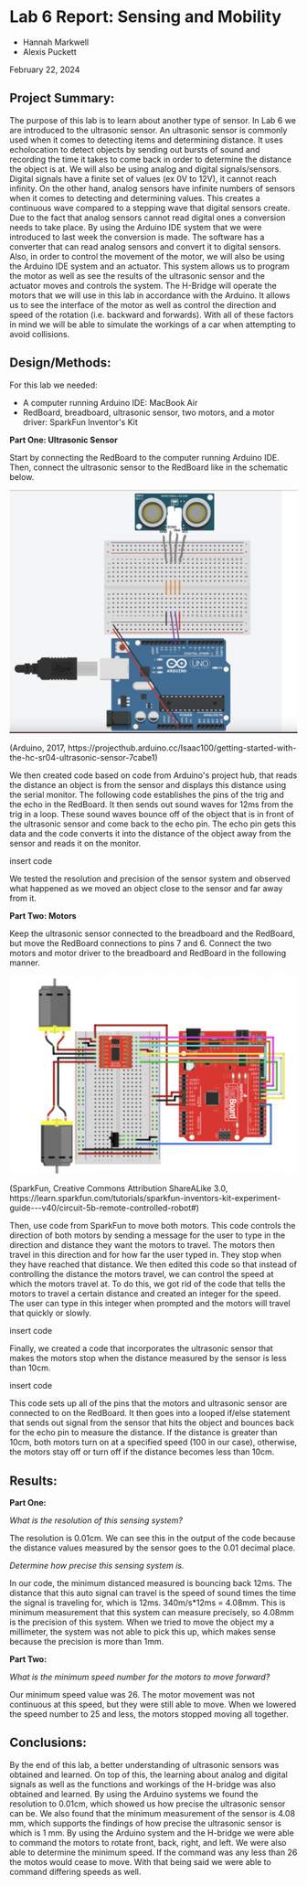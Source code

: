 # Lab 6 Report: Sensing and Mobility
* Hannah Markwell
* Alexis Puckett

February 22, 2024

## Project Summary:


The purpose of this lab is to learn about another type of sensor. In Lab 6 we are introduced to the ultrasonic sensor. An ultrasonic sensor is commonly used when it comes to detecting items and determining distance. It uses echolocation to detect objects by sending out bursts of sound and recording the time it takes to come back in order to determine the distance the object is at.  We will also be using analog and digital signals/sensors. Digital signals have a finite set of values (ex 0V to 12V), it cannot reach infinity. On the other hand, analog sensors have infinite numbers of sensors when it comes to detecting and determining values. This creates a continuous wave compared to a stepping wave that digital sensors create. Due to the fact that analog sensors cannot read digital ones a conversion needs to take place. By using the Arduino IDE system that we were introduced to last week the conversion is made. The software has a converter that can read analog sensors and convert it to digital sensors. Also, in order to control the movement of the motor, we will also be using the Arduino IDE system and an actuator. This system allows us to program the motor as well as see the results of the ultrasonic sensor and the actuator moves and controls the system. The H-Bridge will operate the motors that we will use in this lab in accordance with the Arduino. It allows us to see the interface of the motor as well as control the direction and speed of the rotation (i.e. backward and forwards).  With all of these factors in mind we will be able to simulate the workings of a car when attempting to avoid collisions. 

## Design/Methods:

For this lab we needed:
* A computer running Arduino IDE: MacBook Air
* RedBoard, breadboard, ultrasonic sensor, two motors, and a motor driver: SparkFun Inventor's Kit

**Part One: Ultrasonic Sensor**

Start by connecting the RedBoard to the computer running Arduino IDE. Then, connect the ultrasonic sensor to the RedBoard like in the schematic below. 
<p align="center">
  <img src="https://github.com/hrma240/Lab-6/blob/main/Screenshot%202024-02-22%20at%2012.32.10%20PM.png">
</p>
(Arduino, 2017, https://projecthub.arduino.cc/Isaac100/getting-started-with-the-hc-sr04-ultrasonic-sensor-7cabe1)


We then created code based on code from Arduino's project hub, that reads the distance an object is from the sensor and displays this distance using the serial monitor. The following code establishes the pins of the trig and the echo in the RedBoard. It then sends out sound waves for 12ms from the trig in a loop. These sound waves bounce off of the object that is in front of the ultrasonic sensor and come back to the echo pin. The echo pin gets this data and the code converts it into the distance of the object away from the sensor and reads it on the monitor. 

insert code

We tested the resolution and precision of the sensor system and observed what happened as we moved an object close to the sensor and far away from it. 

**Part Two: Motors**

Keep the ultrasonic sensor connected to the breadboard and the RedBoard, but move the RedBoard connections to pins 7 and 6. Connect the two motors and motor driver to the breadboard and RedBoard in the following manner.

<p align="center">
  <img src="https://github.com/hrma240/Lab-6/blob/main/Screenshot%202024-02-22%20at%2012.48.02%20PM.png">
</p>
(SparkFun, Creative Commons Attribution ShareALike 3.0, https://learn.sparkfun.com/tutorials/sparkfun-inventors-kit-experiment-guide---v40/circuit-5b-remote-controlled-robot#)

Then, use code from SparkFun to move both motors. This code controls the direction of both motors by sending a message for the user to type in the direction and distance they want the motors to travel. The motors then travel in this direction and for how far the user typed in. They stop when they have reached that distance. We then edited this code so that instead of controlling the distance the motors travel, we can control the speed at which the motors travel at. To do this, we got rid of the code that tells the motors to travel a certain distance and created an integer for the speed. The user can type in this integer when prompted and the motors will travel that quickly or slowly. 

insert code

Finally, we created a code that incorporates the ultrasonic sensor that makes the motors stop when the distance measured by the sensor is less than 10cm. 

insert code

This code sets up all of the pins that the motors and ultrasonic sensor are connected to on the RedBoard. It then goes into a looped if/else statement that sends out signal from the sensor that hits the object and bounces back for the echo pin to measure the distance. If the distance is greater than 10cm, both motors turn on at a specified speed (100 in our case), otherwise, the motors stay off or turn off if the distance becomes less than 10cm. 

## Results:

**Part One:**

_What is the resolution of this sensing system?_ 

The resolution is 0.01cm. We can see this in the output of the code because the distance values measured by the sensor goes to the 0.01 decimal place.

_Determine how precise this sensing system is._ 

In our code, the minimum distanced measured is bouncing back 12ms. The distance that this auto signal can travel is the speed of sound times the time the signal is traveling for, which is 12ms. 340m/s*12ms = 4.08mm. This is minimum measurement that this system can measure precisely, so 4.08mm is the precision of this system. When we tried to move the object my a millimeter, the system was not able to pick this up, which makes sense because the precision is more than 1mm. 

**Part Two:**

_What is the minimum speed number for the motors to move forward?_

Our minimum speed value was 26. The motor movement was not continuous at this speed, but they were still able to move. When we lowered the speed number to 25 and less, the motors stopped moving all together. 

## Conclusions:

By the end of this lab, a better understanding of ultrasonic sensors was obtained and learned. On top of this, the learning about analog and digital signals as well as the functions and workings of the H-bridge was also obtained and learned. By using the Arduino systems we found the resolution to 0.01cm, which showed us how precise the ultrasonic sensor can be. We also found that the minimum measurement of the sensor is 4.08 mm, which supports the findings of how precise the ultrasonic sensor is which is 1 mm. By using the Arduino system and the H-bridge we were able to command the motors to rotate front, back, right, and left. We were also able to determine the minimum speed. If the command was any less than 26 the motos would cease to move. With that being said we were able to command differing speeds as well.   


